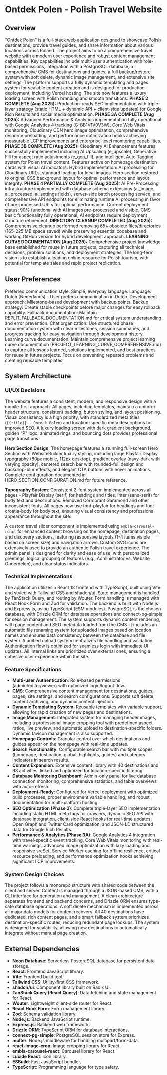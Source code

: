 # Ontdek Polen - Polish Travel Website

## Overview

"Ontdek Polen" is a full-stack web application designed to showcase Polish destinations, provide travel guides, and share information about various locations across Poland. The project aims to be a comprehensive travel website with a modern user experience and robust content management capabilities. Key capabilities include multi-user authentication with role-based permissions, integration with a PostgreSQL database, a comprehensive CMS for destinations and guides, a full backup/restore system with soft delete, dynamic image management, and extensive site settings. The platform supports a fully dynamic templating and pages system for scalable content creation and is designed for production deployment, including Vercel hosting. The site now features a luxury loading screen with Polish branding and smooth transitions. **PHASE 2 COMPLETE (Aug 2025):** Production-ready SEO implementation with triple-layer strategy (static HTML + dynamic API + client-side updates) for Google Rich Results and social media optimization. **PHASE 3A COMPLETE (Aug 2025):** Advanced Performance & Analytics implementation fully operational with Google Analytics 4 tracking (G-BB1V1V0V3W), Core Web Vitals monitoring, Cloudinary CDN hero image optimization, comprehensive resource preloading, and performance optimization hooks achieving measurable LCP improvements and enterprise-level monitoring capabilities. **PHASE 3B COMPLETE (Aug 2025):** Cloudinary AI Enhancement features successfully implemented including AI Upscaling (e_upscale), Generative Fill for aspect ratio adjustments (e_gen_fill), and intelligent Auto Tagging system for Polen travel content. Features active on homepage destination cards with visual AI indicators. Hybrid implementation: AI processing for Cloudinary URLs, standard loading for local images. Hero section restored to original CSS background layout for optimal performance and layout integrity. **PHASE 4 PARTIALLY COMPLETE (Aug 2025):** AI Pre-Processing infrastructure implemented with database schema extensions (ai_image, ai_processed, ai_settings fields), server-side batch processing service, and comprehensive API endpoints for eliminating runtime AI processing in favor of pre-processed URLs for optimal performance. Current deployment status: 90% functional with AI images pre-processed and visible, CMS basic functionality fully operational, AI endpoints require deployment structure refinement. **DIRECTORY CLEANUP COMPLETED (Aug 2025):** Comprehensive cleanup performed removing 65+ obsolete files/directories (165-225 MB space saved) while preserving essential codebase and working GitHub version for hybrid development approach. **LEARNING CURVE DOCUMENTATION (Aug 2025):** Comprehensive project knowledge base established for reuse in future projects, capturing all technical decisions, problem solutions, and deployment strategies. The long-term vision is to establish a leading online resource for Polish tourism, with potential for template sales and rapid project replication.

## User Preferences

Preferred communication style: Simple, everyday language.
Language: Dutch (Nederlands) - User prefers communication in Dutch.
Development approach: Milestone-based development with backup points.
Backup strategy: Create stable checkpoints before major changes for easy rollback capability.
Fallback documentation: Maintain REPLIT_FALLBACK_DOCUMENTATION.md for critical system understanding and error prevention.
Chat organization: Use structured phase documentation system with clear milestones, session summaries, and progress tracking for easy navigation through development history.
Learning curve documentation: Maintain comprehensive project learning curve documentation (PROJECT_LEARNING_CURVE_COMPREHENSIVE.md) to capture all lessons learned, solutions implemented, and best practices for reuse in future projects. Focus on preventing repeated problems and creating reusable templates.

## System Architecture

### UI/UX Decisions
The website features a consistent, modern, and responsive design with a mobile-first approach. All pages, including templates, maintain a uniform header structure, consistent padding, button styling, and layout positioning. Visual consistency is a high priority, with standardized meta titles (`{{title}} - Ontdek Polen`) and location-specific meta descriptions for improved SEO. A luxury loading screen with dark gradient background, golden "P" logo, animated rings, and bouncing dots provides professional page transitions. 

**Hero Section Design**: The homepage features a stunning full-screen Hero Section with WebsiteBuilder luxury styling, including large Playfair Display typography (80px mobile, 112px desktop), gradient overlay (navy-dark with varying opacity), centered search bar with rounded-full design and backdrop-blur effects, and elegant CTA buttons with hover animations. Complete configuration documented in HERO_SECTION_CONFIGURATION.md for future reference.

**Typography System**: Consistent 2-font system implemented across all pages - Playfair Display (serif) for headings and titles, Inter (sans-serif) for body text and descriptions. Removed Cormorant Garamond and other inconsistent fonts. All pages now use font-playfair for headings and font-croatia-body for body text, ensuring visual consistency and professional appearance throughout the site.

A custom travel slider component is implemented using `embla-carousel-react` for enhanced content browsing on the homepage, destination pages, and discovery sections, featuring responsive layouts (1-4 items visible based on screen size) and navigation arrows. Custom SVG icons are extensively used to provide an authentic Polish travel experience. The admin panel is designed for clarity and ease of use, with personalized greetings, logical grouping of features (e.g., Administrator vs. Website Onderdelen), and clear status indicators.

### Technical Implementations
The application utilizes a React 18 frontend with TypeScript, built using Vite and styled with Tailwind CSS and shadcn/ui. State management is handled by TanStack Query, and routing by Wouter. Form handling is managed with React Hook Form and Zod for validation. The backend is built with Node.js and Express.js, using TypeScript (ESM modules). PostgreSQL is the chosen database, with Drizzle ORM for database operations and connect-pg-simple for session management. The system supports dynamic content rendering, with page content and SEO metadata loaded from the CMS. It includes an automatic file renaming system for uploaded images based on location names and ensures data consistency between the database and file system. A unified upload system centralizes file handling and validation. Authentication flow is optimized for seamless login with immediate UI updates. All internal links are prioritized over external ones, ensuring a cohesive user experience within the site.

### Feature Specifications
- **Multi-user Authentication**: Role-based permissions (admin/editor/viewer) with optimized login/logout flow.
- **CMS**: Comprehensive content management for destinations, guides, pages, site settings, and search configurations. Supports soft delete, content archiving, and dynamic content injection.
- **Dynamic Templating System**: Reusable templates with variable support, allowing for rapid creation of new pages and destinations.
- **Image Management**: Integrated system for managing header images, including a professional image cropping tool with predefined aspect ratios, live preview, and automatic upload to destination-specific folders. Dynamic favicon management is also supported.
- **Homepage Controls**: Granular control over which destinations and guides appear on the homepage with real-time updates.
- **Search Functionality**: Configurable search bar with multiple scopes (homepage, destination, global, highlights, guides) and category indicators in search results.
- **Content Expansion**: Extensive content library with 40 destinations and 93 activities, linked and optimized for location-specific filtering.
- **Database Monitoring Dashboard**: Admin-only panel for live database connection monitoring, comprehensive statistics, and table overviews with auto-refresh.
- **Deployment-Ready**: Configured for Vercel deployment with optimized build processes, proper environment variable handling, and robust documentation for multi-platform hosting.
- **SEO Optimization (Phase 2)**: Complete triple-layer SEO implementation including static HTML meta tags for crawlers, dynamic SEO API with database integration, client-side React hooks for real-time updates, Open Graph and Twitter Card optimization, and JSON-LD structured data for Google Rich Results.
- **Performance & Analytics (Phase 3A)**: Google Analytics 4 integration with travel-specific event tracking, Core Web Vitals monitoring with real-time warnings, advanced image optimization with lazy loading and responsive srcSet, Service Worker caching for offline resilience, critical resource preloading, and performance optimization hooks achieving significant LCP improvements.

### System Design Choices
The project follows a monorepo structure with shared code between the client and server. Content is managed through a JSON-based CMS, with a CLI interface for generation and management. A clean architecture separates frontend and backend concerns, and Drizzle ORM ensures type-safe database operations. A soft delete mechanism is implemented across all major data models for content recovery. All 40 destinations have dedicated, rich content pages, and a smart fallback system prioritizes destination-specific routes, reducing redundant page lookups. The system is designed for scalability, allowing new destinations to automatically integrate without manual page creation.

## External Dependencies

- **Neon Database**: Serverless PostgreSQL database for persistent data storage.
- **React**: Frontend JavaScript library.
- **Vite**: Frontend build tool.
- **Tailwind CSS**: Utility-first CSS framework.
- **shadcn/ui**: Component library built on Radix UI.
- **TanStack Query (React Query)**: Data fetching and state management for React.
- **Wouter**: Lightweight client-side router for React.
- **React Hook Form**: Form management library.
- **Zod**: Schema validation library.
- **Node.js**: Backend JavaScript runtime.
- **Express.js**: Backend web framework.
- **Drizzle ORM**: TypeScript ORM for database interactions.
- **connect-pg-simple**: PostgreSQL session store for Express.
- **multer**: Node.js middleware for handling multipart/form-data.
- **react-image-crop**: Image cropping library for React.
- **embla-carousel-react**: Carousel library for React.
- **Lucide React**: Icon library.
- **ESBuild**: Fast JavaScript bundler.
- **TypeScript**: Programming language for type safety.